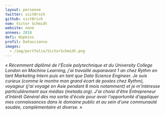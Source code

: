 ```yaml
---
layout: personne
twitter: vict0rsch
github: vict0rsch
nom: Victor Schmidt
website: none
annees: 2018
defi: Hopkins
profil: Datascience
images:
  - /img/portfolio/VictorSchmidt.png
---
```


« _Récemment diplômé de l'École polytechnique et du University College
London en Machine Learning, j'ai travaillé auparavant 1 an chez Rythm
en tant Marketing Intern puis en tant que Data Science Engineer.  Je
suis curieux (comme le montre mon grand écart de postes chez Rythm),
voyageur (j'ai voyagé en Asie pendant 6 mois notamment) et je
m'intéresse particulièrement aux médias (metada.org). J'ai choisi
d'être Entrepreneur d'Intérêt Général dès ma sortie d'école pour avoir
l'opportunité d'appliquer mes connaissances dans le domaine public et
au sein d'une communauté soudée, complémentaire et diverse._ »
